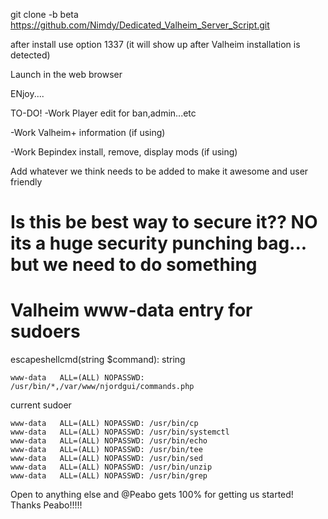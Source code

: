 git clone -b beta https://github.com/Nimdy/Dedicated_Valheim_Server_Script.git

after install use option 1337 (it will show up after Valheim installation is detected)

Launch in the web browser

ENjoy....

TO-DO! -Work Player edit for ban,admin...etc

-Work Valheim+ information (if using)

-Work Bepindex install, remove, display mods (if using)

Add whatever we think needs to be added to make it awesome and user friendly

# Is this be best way to secure it?? NO its a huge security punching bag... but we need to do something
# Valheim www-data entry for sudoers

escapeshellcmd(string $command): string

```
www-data   ALL=(ALL) NOPASSWD: /usr/bin/*,/var/www/njordgui/commands.php
```

current sudoer

```
www-data   ALL=(ALL) NOPASSWD: /usr/bin/cp
www-data   ALL=(ALL) NOPASSWD: /usr/bin/systemctl
www-data   ALL=(ALL) NOPASSWD: /usr/bin/echo
www-data   ALL=(ALL) NOPASSWD: /usr/bin/tee
www-data   ALL=(ALL) NOPASSWD: /usr/bin/sed
www-data   ALL=(ALL) NOPASSWD: /usr/bin/unzip
www-data   ALL=(ALL) NOPASSWD: /usr/bin/grep
```

Open to anything else and @Peabo gets 100% for getting us started! Thanks Peabo!!!!!

